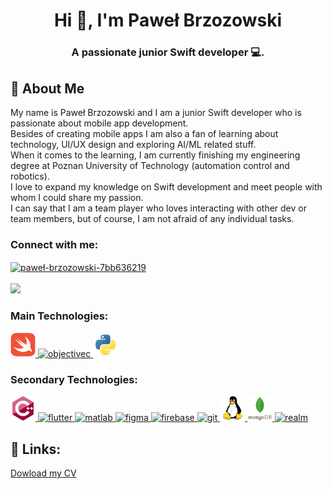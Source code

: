 <h1 align="center">Hi 👋, I'm Paweł Brzozowski</h1>
<h3 align="center">A passionate junior Swift developer 💻.</h3>


## 🚀 About Me
My name is Paweł Brzozowski and I am a junior Swift developer who is passionate about mobile app development. </br>
Besides of creating mobile apps I am also a fan of learning about technology, UI/UX design and exploring AI/ML related stuff. </br>
When it comes to the learning, I am currently finishing my engineering degree at Poznan University of Technology (automation control and robotics). </br>
I love to expand my knowledge on Swift development and meet people with whom I could share my passion. </br>
I can say that I am a team player who loves interacting with other dev or team members, but of course, I am not afraid of any individual tasks. </br>

<h3 align="left">Connect with me:</h3>
<a href="https://linkedin.com/in/paweł-brzozowski-7bb636219" target="blank"><img align="center" src="https://raw.githubusercontent.com/rahuldkjain/github-profile-readme-generator/master/src/images/icons/Social/linked-in-alt.svg" alt="paweł-brzozowski-7bb636219" height="30" width="40" /></a>
</br></br>
<a href="mailto:pawelbrzozowskigplus@gmail.com?"><img src="https://img.shields.io/badge/Gmail-D14836?style=for-the-badge&logo=gmail&logoColor=white"/></a>
</p>

<h3 align="left">Main Technologies:</h3>
<p align="left"> 
<a href="https://developer.apple.com/swift/" target="_blank" rel="noreferrer"> <img src="https://raw.githubusercontent.com/devicons/devicon/master/icons/swift/swift-original.svg" alt="swift" width="40" height="40"/> </a>
<a href="https://developer.apple.com/library/archive/documentation/Cocoa/Conceptual/ProgrammingWithObjectiveC/Introduction/Introduction.html" target="_blank" rel="noreferrer"> <img src="https://www.vectorlogo.zone/logos/apple_objectivec/apple_objectivec-icon.svg" alt="objectivec" width="40" height="40"/> </a>
<a href="https://www.python.org" target="_blank" rel="noreferrer"> <img src="https://raw.githubusercontent.com/devicons/devicon/master/icons/python/python-original.svg" alt="python" width="40" height="40"/> </a>
</p>

<h3 align="left">Secondary Technologies:</h3>
<p align="left"> 

<a href="https://www.w3schools.com/cpp/" target="_blank" rel="noreferrer"> <img src="https://raw.githubusercontent.com/devicons/devicon/master/icons/cplusplus/cplusplus-original.svg" alt="cplusplus" width="40" height="40"/> </a>
<a href="https://flutter.dev" target="_blank" rel="noreferrer"> <img src="https://www.vectorlogo.zone/logos/flutterio/flutterio-icon.svg" alt="flutter" width="40" height="40"/> </a> 
<a href="https://www.mathworks.com/" target="_blank" rel="noreferrer"> <img src="https://upload.wikimedia.org/wikipedia/commons/2/21/Matlab_Logo.png" alt="matlab" width="40" height="40"/> </a>
<a href="https://www.figma.com/" target="_blank" rel="noreferrer"> <img src="https://www.vectorlogo.zone/logos/figma/figma-icon.svg" alt="figma" width="40" height="40"/> </a> 
<a href="https://firebase.google.com/" target="_blank" rel="noreferrer"> <img src="https://www.vectorlogo.zone/logos/firebase/firebase-icon.svg" alt="firebase" width="40" height="40"/> </a> 
<a href="https://git-scm.com/" target="_blank" rel="noreferrer"> <img src="https://www.vectorlogo.zone/logos/git-scm/git-scm-icon.svg" alt="git" width="40" height="40"/> </a>
<a href="https://www.linux.org/" target="_blank" rel="noreferrer"> <img src="https://raw.githubusercontent.com/devicons/devicon/master/icons/linux/linux-original.svg" alt="linux" width="40" height="40"/> </a>
<a href="https://www.mongodb.com/" target="_blank" rel="noreferrer"> <img src="https://raw.githubusercontent.com/devicons/devicon/master/icons/mongodb/mongodb-original-wordmark.svg" alt="mongodb" width="40" height="40"/> </a> 
<a href="https://realm.io/" target="_blank" rel="noreferrer"> <img src="https://raw.githubusercontent.com/bestofjs/bestofjs-webui/8665e8c267a0215f3159df28b33c365198101df5/public/logos/realm.svg" alt="realm" width="40" height="40"/> </a> 
 
</p>

## 🔗 Links:
[Dowload my CV](https://github.com/BrzozowskiPawel/BrzozowskiPawel/blob/master/CV_Swift.pdf)

